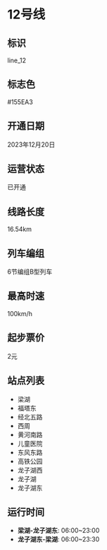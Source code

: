 # 12号线

## 标识

line_12

## 标志色

#155EA3

## 开通日期

2023年12月20日

## 运营状态

已开通

## 线路长度

16.54km

## 列车编组

6节编组B型列车

## 最高时速

100km/h

## 起步票价

2元

## 站点列表

- 梁湖
- 福塔东
- 经北五路
- 西周
- 黄河南路
- 儿童医院
- 东风东路
- 高铁公园
- 龙子湖西
- 龙子湖
- 龙子湖东

## 运行时间

- **梁湖-龙子湖东**: 06:00~23:00
- **龙子湖东-梁湖**: 06:00~23:30